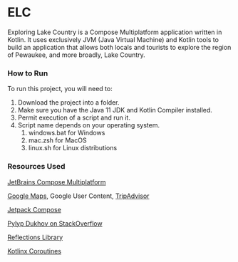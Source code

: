 # ELC

Exploring Lake Country is a Compose Multiplatform application written in Kotlin. It uses exclusively JVM (Java Virtual Machine) and Kotlin tools to build an application that allows both locals and tourists to explore the region of Pewaukee, and more broadly, Lake Country.

### How to Run

To run this project, you will need to: 
1) Download the project into a folder.
2) Make sure you have the Java 11 JDK and Kotlin Compiler installed.
3) Permit execution of a script and run it. 
4) Script name depends on your operating system.
   1) windows.bat for Windows
   2) mac.zsh for MacOS
   3) linux.sh for Linux distributions

### Resources Used

[JetBrains Compose Multiplatform](https://github.com/JetBrains/compose-jb)

[Google Maps](https://maps.google.com), Google User Content, [TripAdvisor](https://www.tripadvisor.com/)

[Jetpack Compose](https://developer.android.com/jetpack/compose)

[Pylyp Dukhov on StackOverflow](https://stackoverflow.com/questions/71326610/can-i-change-the-value-of-a-component-from-a-separate-button-in-compose-multipla)

[Reflections Library](https://github.com/ronmamo/reflections)

[Kotlinx Coroutines](https://kotlinlang.org/docs/coroutines-guide.html)